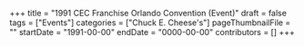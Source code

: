 +++
title = "1991 CEC Franchise Orlando Convention (Event)"
draft = false
tags = ["Events"]
categories = ["Chuck E. Cheese's"]
pageThumbnailFile = ""
startDate = "1991-00-00"
endDate = "0000-00-00"
contributors = []
+++
